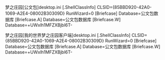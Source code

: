 梦之庄园[公文包]desktop.ini
[.ShellClassInfo]
CLSID={85BBD920-42A0-1069-A2E4-08002B30309D}
RunWizard=0
[Briefcase]
Database=公文包数据库
[Briefcase.A]
Database=公文包数据库
[Briefcase.W]
Database=+UWxlh1MFZXBjbl6T-

梦之庄园[我的世界梦之庄园客户端]desktop.ini
[.ShellClassInfo]
CLSID={85BBD920-42A0-1069-A2E4-08002B30309D}
RunWizard=0
[Briefcase]
Database=公文包数据库
[Briefcase.A]
Database=公文包数据库
[Briefcase.W]
Database=+UWxlh1MFZXBjbl6T-
